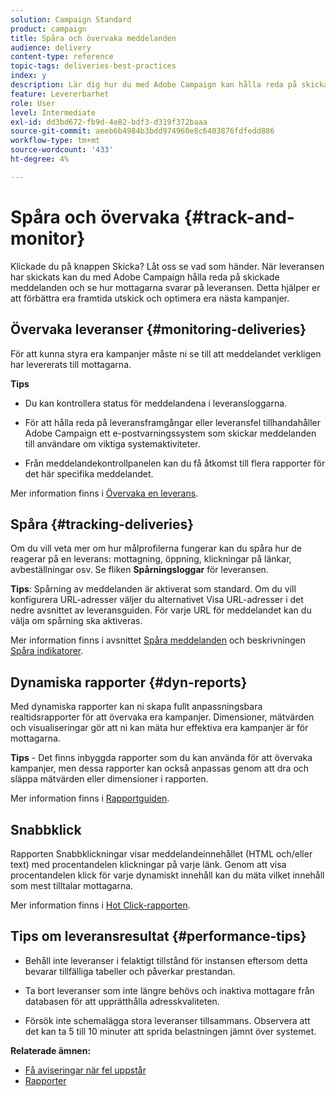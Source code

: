 ```yaml
---
solution: Campaign Standard
product: campaign
title: Spåra och övervaka meddelanden
audience: delivery
content-type: reference
topic-tags: deliveries-best-practices
index: y
description: Lär dig hur du med Adobe Campaign kan hålla reda på skickade meddelanden och se hur mottagarna reagerar på leveransen
feature: Levererbarhet
role: User
level: Intermediate
exl-id: dd3bd672-fb9d-4e82-bdf3-d319f372baaa
source-git-commit: aeeb6b4984b3bdd974960e8c6403876fdfedd886
workflow-type: tm+mt
source-wordcount: '433'
ht-degree: 4%

---
```


# Spåra och övervaka {#track-and-monitor}

Klickade du på knappen Skicka? Låt oss se vad som händer. När leveransen har skickats kan du med Adobe Campaign hålla reda på skickade meddelanden och se hur mottagarna svarar på leveransen. Detta hjälper er att förbättra era framtida utskick och optimera era nästa kampanjer.

## Övervaka leveranser {#monitoring-deliveries}

För att kunna styra era kampanjer måste ni se till att meddelandet verkligen har levererats till mottagarna.

**Tips**

* Du kan kontrollera status för meddelandena i leveransloggarna.

* För att hålla reda på leveransframgångar eller leveransfel tillhandahåller Adobe Campaign ett e-postvarningssystem som skickar meddelanden till användare om viktiga systemaktiviteter.

* Från meddelandekontrollpanelen kan du få åtkomst till flera rapporter för det här specifika meddelandet.

Mer information finns i [Övervaka en leverans](../../sending/using/monitoring-a-delivery.md).

## Spåra {#tracking-deliveries}

Om du vill veta mer om hur målprofilerna fungerar kan du spåra hur de reagerar på en leverans: mottagning, öppning, klickningar på länkar, avbeställningar osv. Se fliken **Spårningsloggar** för leveransen.

**Tips**: Spårning av meddelanden är aktiverat som standard. Om du vill konfigurera URL-adresser väljer du alternativet Visa URL-adresser i det nedre avsnittet av leveransguiden. För varje URL för meddelandet kan du välja om spårning ska aktiveras.

Mer information finns i avsnittet [Spåra meddelanden](../../sending/using/tracking-messages.md) och beskrivningen [Spåra indikatorer](../../reporting/using/tracking-indicators.md).

## Dynamiska rapporter {#dyn-reports}

Med dynamiska rapporter kan ni skapa fullt anpassningsbara realtidsrapporter för att övervaka era kampanjer. Dimensioner, mätvärden och visualiseringar gör att ni kan mäta hur effektiva era kampanjer är för mottagarna.

**Tips**  - Det finns inbyggda rapporter som du kan använda för att övervaka kampanjer, men dessa rapporter kan också anpassas genom att dra och släppa mätvärden eller dimensioner i rapporten.

Mer information finns i [Rapportguiden](../../reporting/using/about-dynamic-reports.md).

## Snabbklick

Rapporten Snabbklickningar visar meddelandeinnehållet (HTML och/eller text) med procentandelen klickningar på varje länk. Genom att visa procentandelen klick för varje dynamiskt innehåll kan du mäta vilket innehåll som mest tilltalar mottagarna.

Mer information finns i [Hot Click-rapporten](../../reporting/using/hot-clicks.md).

## Tips om leveransresultat {#performance-tips}

* Behåll inte leveranser i felaktigt tillstånd för instansen eftersom detta bevarar tillfälliga tabeller och påverkar prestandan.

* Ta bort leveranser som inte längre behövs och inaktiva mottagare från databasen för att upprätthålla adresskvaliteten.

* Försök inte schemalägga stora leveranser tillsammans. Observera att det kan ta 5 till 10 minuter att sprida belastningen jämnt över systemet.

**Relaterade ämnen:**

* [Få aviseringar när fel uppstår](../../sending/using/receiving-alerts-when-failures-happen.md)
* [Rapporter](../../reporting/using/about-dynamic-reports.md)
